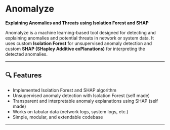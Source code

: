 # Anomalyze

**Explaining Anomalies and Threats using Isolation Forest and SHAP**

Anomalyze is a machine learning-based tool designed for detecting and explaining anomalies and potential threats in network or system data. It uses custom **Isolation Forest** for unsupervised anomaly detection and custom **SHAP (SHapley Additive exPlanations)** for interpreting the detected anomalies.

---

## 🔍 Features

- Implemented Isolation Forest and SHAP algorithm
- Unsupervised anomaly detection with Isolation Forest (self made)  
- Transparent and interpretable anomaly explanations using SHAP (self made)  
- Works on tabular data (network logs, system logs, etc.)  
- Simple, modular, and extendable codebase

---